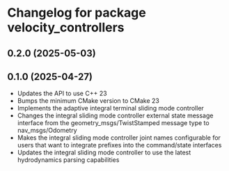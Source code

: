 # Changelog for package velocity_controllers

## 0.2.0 (2025-05-03)

## 0.1.0 (2025-04-27)

- Updates the API to use C++ 23
- Bumps the minimum CMake version to CMake 23
- Implements the adaptive integral terminal sliding mode controller
- Changes the integral sliding mode controller external state message interface
from the geometry_msgs/TwistStamped message type to nav_msgs/Odometry
- Makes the integral sliding mode controller joint names configurable for users
that want to integrate prefixes into the command/state interfaces
- Updates the integral sliding mode controller to use the latest hydrodynamics
parsing capabilities
